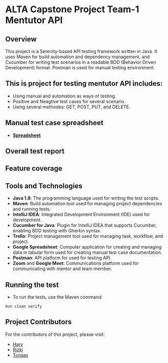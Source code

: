 # ALTA Capstone Project Team-1 Mentutor API

## Overview
This project is a Serenity-based API testing framework written in Java. It uses Maven for build automation and dependency management, and Cucumber for writing test scenarios in a readable BDD (Behavior Driven Development) format. Postman is used for manual testing environment.

## This is project for testing mentutor API includes:
* Using manual and automation as ways of testing.
* Positive and Neagtive test cases for several scenario.
* Using several methodes: GET, POST, PUT, and DELETE.

## Manual test case spreadsheet
* **[Spreadsheet](https://docs.google.com/spreadsheets/d/1CZlQqHCEjIea0I-8XUVbv9Tx9gy4rwYh89RvZVFnmp0/edit?gid=1980146847#gid=1980146847)**

## Overall test report

## Feature coverage

## Tools and Technologies
- **Java 1.8**: The programming language used for writing the test scripts.
- **Maven**: Build automation tool used for managing project dependencies and running tests.
- **IntelliJ IDEA**: Integrated Development Environment (IDE) used for development.
- **Cucumber for Java**: Plugin for IntelliJ IDEA that supports Cucumber, enabling BDD testing with Gherkin syntax.
- **Trello**: Project management tool used for managing task, workflow, and project.
- **Google Spreadsheet**: Computer application for creating and managing data in tabular form used for creating manual test case documentation.
- **Postman**: API platform for used for testing API.
- **Zoom** and **Google Meet**: Communications platform used for communicating with mentor and team member.

## Running the test
* To run the tests, use the Maven command:
```shell
mvn clean verify
```

## Project Contributors
For the contributors of this project, please visit:
* [Hary](https://github.com/Hary1620)
* [Rizki](https://github.com/rzkimdn)
* [Tonaas](https://github.com/TonaasKalesaran)
